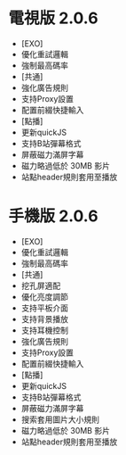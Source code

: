 # 電視版 2.0.6

* [EXO]
* 優化重試邏輯
* 強制最高碼率
* [共通]
* 強化廣告規則
* 支持Proxy設置
* 配置前綴快捷輸入
* [點播]
* 更新quickJS
* 支持B站彈幕格式
* 屏蔽磁力滿屏字幕
* 磁力略過低於 30MB 影片
* 站點header規則套用至播放

# 手機版 2.0.6

* [EXO]
* 優化重試邏輯
* 強制最高碼率
* [共通]
* 挖孔屏適配
* 優化亮度調節
* 支持平板介面
* 支持背景播放
* 支持耳機控制
* 強化廣告規則
* 支持Proxy設置
* 配置前綴快捷輸入
* [點播]
* 更新quickJS
* 支持B站彈幕格式
* 屏蔽磁力滿屏字幕
* 搜索套用圖片大小規則
* 磁力略過低於 30MB 影片
* 站點header規則套用至播放